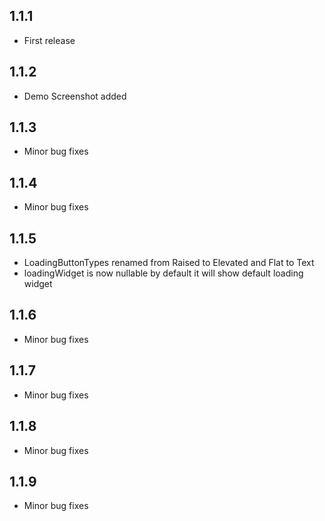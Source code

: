 ## 1.1.1

* First release

## 1.1.2

* Demo Screenshot added

## 1.1.3

* Minor bug fixes

## 1.1.4

* Minor bug fixes

## 1.1.5

* LoadingButtonTypes renamed from Raised to Elevated and Flat to Text
* loadingWidget is now nullable by default it will show default loading widget

## 1.1.6

* Minor bug fixes

## 1.1.7

* Minor bug fixes

## 1.1.8

* Minor bug fixes

## 1.1.9

* Minor bug fixes